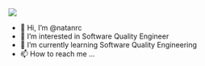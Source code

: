 <img src="https://media-exp2.licdn.com/dms/image/C5616AQFWawmfxMi9fw/profile-displaybackgroundimage-shrink_350_1400/0/1632284576837?e=1661385600&v=beta&t=AYRWdrDqQVGo3XKRm-HuGPbzqkl0-xQE2sho2Bw06Ys">

- 👋 Hi, I’m @natanrc
- 👀 I’m interested in Software Quality Engineer
- 🌱 I’m currently learning Software Quality Engineering
- 📫 How to reach me ...

<!---
natanrc/natanrc is a ✨ special ✨ repository because its `README.md` (this file) appears on your GitHub profile.
You can click the Preview link to take a look at your changes.
--->
